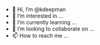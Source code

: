 - 👋 Hi, I’m @kdeepman
- 👀 I’m interested in ...
- 🌱 I’m currently learning ...
- 💞️ I’m looking to collaborate on ...
- 📫 How to reach me ...

<!---
kdeepman/kdeepman is a ✨ special ✨ repository because its `README.md` (this file) appears on your GitHub profile.
You can click the Preview link to take a look at your changes.
--->
